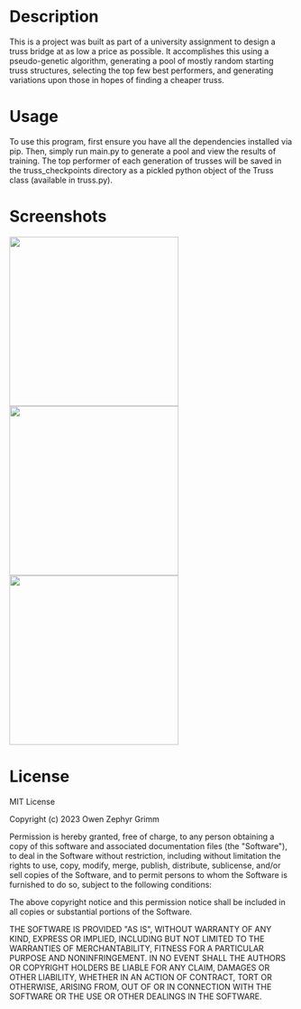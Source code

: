 # Description
This is a project was built as part of a university assignment to design a truss bridge at as low a price as possible. It accomplishes this using a pseudo-genetic algorithm, generating a pool of mostly random starting truss structures, selecting the top few best performers, and generating variations upon those in hopes of finding a cheaper truss. 

# Usage
To use this program, first ensure you have all the dependencies installed via pip. Then, simply run main.py to generate a pool and view the results of training. The top performer of each generation of trusses will be saved in the truss_checkpoints directory as a pickled python object of the Truss class (available in truss.py).

# Screenshots
<img src="https://github.com/owen-grimm/truss-genetic-optimizer/assets/12762677/dce6d70f-acb7-441b-a7ce-06e1f43d56d2" width=300 />
<img src="https://github.com/owen-grimm/truss-genetic-optimizer/assets/12762677/c6e39f9e-90ba-4ad5-a53b-dab3523155b4" width=300 />
<img src="https://github.com/owen-grimm/truss-genetic-optimizer/assets/12762677/e8369a0e-13b6-4b37-aac3-dabe6d19cfbb" width=300 />

# License

MIT License

Copyright (c) 2023 Owen Zephyr Grimm

Permission is hereby granted, free of charge, to any person obtaining a copy
of this software and associated documentation files (the "Software"), to deal
in the Software without restriction, including without limitation the rights
to use, copy, modify, merge, publish, distribute, sublicense, and/or sell
copies of the Software, and to permit persons to whom the Software is
furnished to do so, subject to the following conditions:

The above copyright notice and this permission notice shall be included in all
copies or substantial portions of the Software.

THE SOFTWARE IS PROVIDED "AS IS", WITHOUT WARRANTY OF ANY KIND, EXPRESS OR
IMPLIED, INCLUDING BUT NOT LIMITED TO THE WARRANTIES OF MERCHANTABILITY,
FITNESS FOR A PARTICULAR PURPOSE AND NONINFRINGEMENT. IN NO EVENT SHALL THE
AUTHORS OR COPYRIGHT HOLDERS BE LIABLE FOR ANY CLAIM, DAMAGES OR OTHER
LIABILITY, WHETHER IN AN ACTION OF CONTRACT, TORT OR OTHERWISE, ARISING FROM,
OUT OF OR IN CONNECTION WITH THE SOFTWARE OR THE USE OR OTHER DEALINGS IN THE
SOFTWARE.
